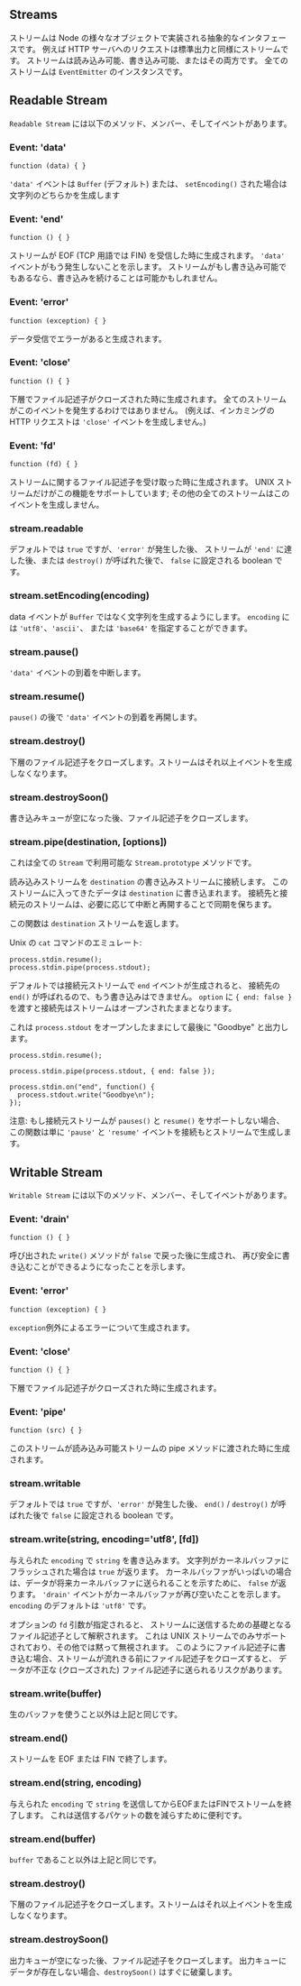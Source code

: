 ## Streams

<!--

A stream is an abstract interface implemented by various objects in Node.
For example a request to an HTTP server is a stream, as is stdout. Streams
are readable, writable, or both. All streams are instances of `EventEmitter`.

-->
ストリームは Node の様々なオブジェクトで実装される抽象的なインタフェースです。
例えば HTTP サーバへのリクエストは標準出力と同様にストリームです。
ストリームは読み込み可能、書き込み可能、またはその両方です。
全てのストリームは `EventEmitter` のインスタンスです。

## Readable Stream

<!--

A `Readable Stream` has the following methods, members, and events.

-->
`Readable Stream` には以下のメソッド、メンバー、そしてイベントがあります。

### Event: 'data'

`function (data) { }`

<!--

The `'data'` event emits either a `Buffer` (by default) or a string if
`setEncoding()` was used.

-->
`'data'` イベントは `Buffer` (デフォルト) または、
`setEncoding()` された場合は文字列のどちらかを生成します

### Event: 'end'

`function () { }`

<!--

Emitted when the stream has received an EOF (FIN in TCP terminology).
Indicates that no more `'data'` events will happen. If the stream is also
writable, it may be possible to continue writing.

-->
ストリームが EOF (TCP 用語では FIN) を受信した時に生成されます。
`'data'` イベントがもう発生しないことを示します。
ストリームがもし書き込み可能でもあるなら、書き込みを続けることは可能かもしれません。

### Event: 'error'

`function (exception) { }`

<!--

Emitted if there was an error receiving data.

-->
データ受信でエラーがあると生成されます。

### Event: 'close'

`function () { }`

<!--

Emitted when the underlying file descriptor has been closed. Not all streams
will emit this.  (For example, an incoming HTTP request will not emit
`'close'`.)

-->
下層でファイル記述子がクローズされた時に生成されます。
全てのストリームがこのイベントを発生するわけではありません。
(例えば、インカミングの HTTP リクエストは `'close'` イベントを生成しません。)

### Event: 'fd'

`function (fd) { }`

<!--

Emitted when a file descriptor is received on the stream. Only UNIX streams
support this functionality; all others will simply never emit this event.

-->
ストリームに関するファイル記述子を受け取った時に生成されます。
UNIX ストリームだけがこの機能をサポートしています;
その他の全てのストリームはこのイベントを生成しません。

### stream.readable

<!--

A boolean that is `true` by default, but turns `false` after an `'error'`
occurred, the stream came to an `'end'`, or `destroy()` was called.

-->
デフォルトでは `true` ですが、`'error'` が発生した後、
ストリームが `'end'` に達した後、または `destroy()` が呼ばれた後で、
`false` に設定される boolean です。

### stream.setEncoding(encoding)
<!--

Makes the data event emit a string instead of a `Buffer`. `encoding` can be
`'utf8'`, `'ascii'`, or `'base64'`.

-->
data イベントが `Buffer` ではなく文字列を生成するようにします。
`encoding` には `'utf8'`、`'ascii'`、
または `'base64'` を指定することができます。

### stream.pause()

<!--

Pauses the incoming `'data'` events.

-->
`'data'` イベントの到着を中断します。

### stream.resume()

<!--

Resumes the incoming `'data'` events after a `pause()`.

-->
`pause()` の後で `'data'` イベントの到着を再開します。

### stream.destroy()

<!--

Closes the underlying file descriptor. Stream will not emit any more events.

-->
下層のファイル記述子をクローズします。ストリームはそれ以上イベントを生成しなくなります。

### stream.destroySoon()

<!--

After the write queue is drained, close the file descriptor.

-->
書き込みキューが空になった後、ファイル記述子をクローズします。

### stream.pipe(destination, [options])

<!--

This is a `Stream.prototype` method available on all `Stream`s.

-->
これは全ての `Stream` で利用可能な `Stream.prototype` メソッドです。

<!--

Connects this read stream to `destination` WriteStream. Incoming
data on this stream gets written to `destination`. The destination and source
streams are kept in sync by pausing and resuming as necessary.

-->
読み込みストリームを `destination` の書き込みストリームに接続します。
このストリームに入ってきたデータは `destination` に書き込まれます。
接続先と接続元のストリームは、必要に応じて中断と再開することで同期を保ちます。

<!--

This function returns the `destination` stream.

-->
この関数は `destination` ストリームを返します。

<!--

Emulating the Unix `cat` command:

-->
Unix の `cat` コマンドのエミュレート:

    process.stdin.resume();
    process.stdin.pipe(process.stdout);


<!--

By default `end()` is called on the destination when the source stream emits
`end`, so that `destination` is no longer writable. Pass `{ end: false }` as
`options` to keep the destination stream open.

-->
デフォルトでは接続元ストリームで `end` イベントが生成されると、
接続先の `end()` が呼ばれるので、もう書き込みはできません。
`option` に `{ end: false }` を渡すと接続先はストリームはオープンされたままとなります。

<!--

This keeps `process.stdout` open so that "Goodbye" can be written at the end.

-->
これは `process.stdout` をオープンしたままにして最後に "Goodbye" と出力します。

    process.stdin.resume();

    process.stdin.pipe(process.stdout, { end: false });

    process.stdin.on("end", function() {
      process.stdout.write("Goodbye\n");
    });

<!--

NOTE: If the source stream does not support `pause()` and `resume()`, this function
adds simple definitions which simply emit `'pause'` and `'resume'` events on
the source stream.

-->
注意: もし接続元ストリームが `pauses()` と `resume()` をサポートしない場合、
この関数は単に `'pause'` と `'resume'` イベントを接続もとストリームで生成します。

## Writable Stream

<!--

A `Writable Stream` has the following methods, members, and events.

-->
`Writable Stream` には以下のメソッド、メンバー、そしてイベントがあります。

### Event: 'drain'

`function () { }`

<!--

Emitted after a `write()` method was called that returned `false` to
indicate that it is safe to write again.

-->
呼び出された `write()` メソッドが `false` で戻った後に生成され、
再び安全に書き込むことができるようになったことを示します。

### Event: 'error'

`function (exception) { }`

<!--

Emitted on error with the exception `exception`.

-->
`exception`例外によるエラーについて生成されます。

### Event: 'close'

`function () { }`

<!--

Emitted when the underlying file descriptor has been closed.

-->
下層でファイル記述子がクローズされた時に生成されます。

### Event: 'pipe'

`function (src) { }`

<!--

Emitted when the stream is passed to a readable stream's pipe method.

-->
このストリームが読み込み可能ストリームの pipe メソッドに渡された時に生成されます。

### stream.writable

<!--

A boolean that is `true` by default, but turns `false` after an `'error'`
occurred or `end()` / `destroy()` was called.

-->
デフォルトでは `true` ですが、`'error'` が発生した後、
`end()` / `destroy()` が呼ばれた後で `false` に設定される boolean です。

### stream.write(string, encoding='utf8', [fd])

<!--

Writes `string` with the given `encoding` to the stream.  Returns `true` if
the string has been flushed to the kernel buffer.  Returns `false` to
indicate that the kernel buffer is full, and the data will be sent out in
the future. The `'drain'` event will indicate when the kernel buffer is
empty again. The `encoding` defaults to `'utf8'`.

-->
与えられた `encoding` で `string` を書き込みます。
文字列がカーネルバッファにフラッシュされた場合は `true` が返ります。
カーネルバッファがいっぱいの場合は、データが将来カーネルバッファに送られることを示すために、
`false` が返ります。
`'drain'` イベントがカーネルバッファが再び空いたことを示します。
`encoding` のデフォルトは `'utf8'` です。

<!--

If the optional `fd` parameter is specified, it is interpreted as an integral
file descriptor to be sent over the stream. This is only supported for UNIX
streams, and is silently ignored otherwise. When writing a file descriptor in
this manner, closing the descriptor before the stream drains risks sending an
invalid (closed) FD.

-->
オプションの `fd` 引数が指定されると、
ストリームに送信するための基礎となるファイル記述子として解釈されます。
これは UNIX ストリームでのみサポートされており、その他では黙って無視されます。
このようにファイル記述子に書き込む場合、ストリームが流れきる前にファイル記述子をクローズすると、
データが不正な (クローズされた) ファイル記述子に送られるリスクがあります。

### stream.write(buffer)

<!--

Same as the above except with a raw buffer.

-->
生のバッファを使うこと以外は上記と同じです。

### stream.end()

<!--

Terminates the stream with EOF or FIN.

-->
ストリームを EOF または FIN で終了します。

### stream.end(string, encoding)

<!--

Sends `string` with the given `encoding` and terminates the stream with EOF
or FIN. This is useful to reduce the number of packets sent.

-->
与えられた `encoding` で `string` を送信してからEOFまたはFINでストリームを終了します。
これは送信するパケットの数を減らすために便利です。

### stream.end(buffer)

<!--

Same as above but with a `buffer`.

-->
`buffer` であること以外は上記と同じです。

### stream.destroy()

<!--

Closes the underlying file descriptor. Stream will not emit any more events.

-->
下層のファイル記述子をクローズします。ストリームはそれ以上イベントを生成しなくなります。

### stream.destroySoon()

<!--
After the write queue is drained, close the file descriptor. `destroySoon()`
can still destroy straight away, as long as there is no data left in the queue
for writes.
-->

出力キューが空になった後、ファイル記述子をクローズします。
出力キューにデータが存在しない場合、`destroySoon()` はすぐに破棄します。

